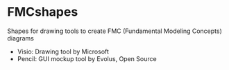 # FMCshapes
Shapes for drawing tools to create FMC (Fundamental Modeling Concepts) diagrams
* Visio: Drawing tool by Microsoft
* Pencil: GUI mockup tool by Evolus, Open Source